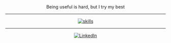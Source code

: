 <div align=center>
  Being useful is hard, but I try my best
</div>

----
<div align="center">

  [![skills](https://skillicons.dev/icons?i=js,html,css,nodejs,c,java,linux,bash,powershell,mysql)](https://skillicons.dev)
  
</div>

----
<div align="center">
  
  [![LinkedIn](https://img.shields.io/badge/linkedin-%230077B5.svg?style=for-the-badge&logo=linkedin&logoColor=white)](https://www.linkedin.com/in/arfaria/)

</div>
